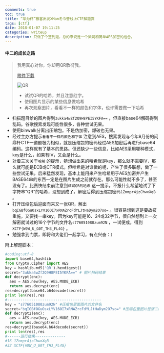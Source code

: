 ```yaml
---
comments: true
toc: true
title: “华为杯”极客出发XMan冬令营线上CTF解题赛
tags: [ctf]
date: 2018-01-07 19:11:25
categories: writeup
description: 只做了个签到题，总的来说是一个脑洞和简单AES加密的结合。
---
```


#### 中二的成长之路

> 我用真心对你，你却用QR敷衍我。
>
> [附件下载](http://xman.xctf.org.cn/media/task/6704c696-0a81-4715-b16c-38a093dadedf.jpg)
>
> ![QR](QR.jpg)
>
> - 试试QR的哈希，并且注意红字。
> - 使用图片显示的某些信息做哈希
> - 再次观察图片，看看不一样的颜色和字体，也许需要做一下哈希

- 扫描题目给的图片得到`3ukka4wZf2Q9H8PEI5YKFA==` ，但直接base64解码得到乱码。谷歌搜索发现可能性很多，各种尝试无果。
- 使用binwalk分离出压缩包。不是伪加密，爆破也无果。
- 经过主办方提示`看看不一样的颜色和字体` 注意到AES，搜索发现与今年9月份的问鼎杯CTF一道题极为相似，就是压缩包的密码经过AES加密后再进行base64编码。这样就有了基本的思路。但还缺少一些信息，比如AES采用哪种模式，key是什么，如果有IV，又会是什么。
- 对着三次关于`哈希` 的提示，猜想做出来的哈希就是key，那么就不需要IV，那么就可能是ECB或CTR模式。但哈希是对谁做的呢，产生了很多联想，做了一些尝试无果。后来猛然发现，基本上能用来产生哈希用于AES加密并产生BASE64串的东西一定是在图片生成之前就存在。那么可能性就不多了，甚至没有了。比赛快结束前注意到`试试QR的哈希` 这一提示，不报什么希望地试了下字符串"QR"的哈希，没想到成了。解密后得到压缩包密码`1Znmpr4jzChwxXqB` 。
- 打开压缩包后迎面而来又一张QR，解出`bqIGBfOGuOsxLYV16OI7xRNAZrcFdYLJtHaDym2O7so=` 。很容易想到这是要故技重施，又要找一串key。因为key可能是16、24或32字节，很自然想到上一次解密就试过的16个字节的文件名`s776051080zum92N` ，一试便成，得到`XCTF{W0W_U_G0T_TH3_FL4G}` 。
- 勉强拿到门票，即将和大佬们一起学习，有点兴奋：）

附上解题脚本：

```python
#coding:utf-8
import base64,hashlib
from Crypto.Cipher import AES
key = hashlib.md5('QR').hexdigest()
secret="3ukka4wZf2Q9H8PEI5YKFA==" # 图片扫码结果
def decrypt(enc):
  aes = AES.new(key, AES.MODE_ECB)
  return aes.decrypt(enc)
res=decrypt(base64.b64decode(secret))
print len(res),res
#-------------------------------------------
key = "s776051080zum92N" #压缩包里面图片的文件名
secret="bqIGBfOGuOsxLYV16OI7xRNAZrcFdYLJtHaDym2O7so=" #压缩包里图片是涨二维码，扫出来这个
def decrypt2(enc):
  aes = AES.new(key, AES.MODE_ECB)
  return aes.decrypt(enc)
res=decrypt2(base64.b64decode(secret))
print len(res),res
#------运行结果--------------
#16 1Znmpr4jzChwxXqB
#32 XCTF{W0W_U_G0T_TH3_FL4G}
```